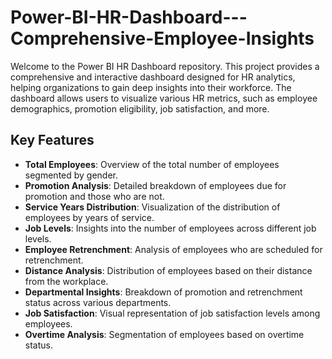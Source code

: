 # Power-BI-HR-Dashboard---Comprehensive-Employee-Insights


Welcome to the Power BI HR Dashboard repository. This project provides a comprehensive and interactive dashboard designed for HR analytics, helping organizations to gain deep insights into their workforce. The dashboard allows users to visualize various HR metrics, such as employee demographics, promotion eligibility, job satisfaction, and more.

## Key Features

- **Total Employees**: Overview of the total number of employees segmented by gender.
- **Promotion Analysis**: Detailed breakdown of employees due for promotion and those who are not.
- **Service Years Distribution**: Visualization of the distribution of employees by years of service.
- **Job Levels**: Insights into the number of employees across different job levels.
- **Employee Retrenchment**: Analysis of employees who are scheduled for retrenchment.
- **Distance Analysis**: Distribution of employees based on their distance from the workplace.
- **Departmental Insights**: Breakdown of promotion and retrenchment status across various departments.
- **Job Satisfaction**: Visual representation of job satisfaction levels among employees.
- **Overtime Analysis**: Segmentation of employees based on overtime status.
